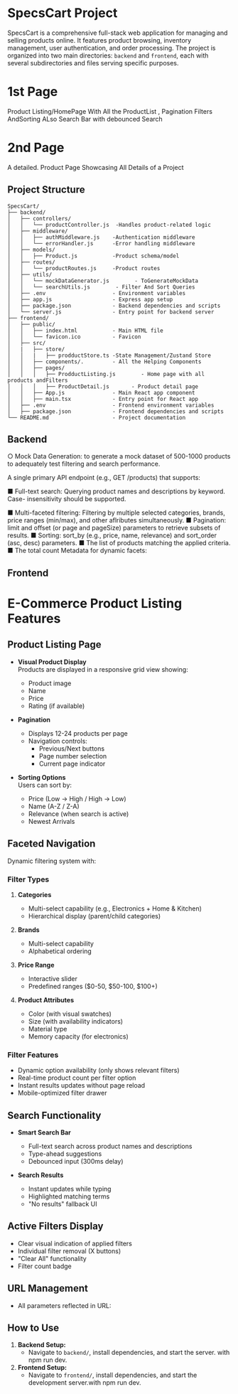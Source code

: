 # SpecsCart Project

SpecsCart is a comprehensive full-stack web application for managing and selling  products online. It features product browsing, inventory management, user authentication, and order processing. The project is organized into two main directories: `backend` and `frontend`, each with several subdirectories and files serving specific purposes.

# 1st Page
Product Listing/HomePage
With All the ProductList , Pagination Filters AndSorting ALso Search Bar with debounced Search
# 2nd Page
A detailed. Product Page Showcasing All Details of a Project


## Project Structure

```
SpecsCart/
├── backend/
│   ├── controllers/
│   │   └── productController.js  -Handles product-related logic
│   ├── middleware/
│   │   ├── authMiddleware.js    -Authentication middleware
│   │   └── errorHandler.js      -Error handling middleware
│   ├── models/
│   │   ├── Product.js           -Product schema/model
│   ├── routes/
│   │   └── productRoutes.js     -Product routes
│   ├── utils/
│   │   └── mockDataGenerator.js        - ToGenerateMockData
│   │   └── searchUtils.js        - Filter And Sort Queries
│   ├── .env                     - Environment variables
│   ├── app.js                   - Express app setup
│   ├── package.json             - Backend dependencies and scripts
│   └── server.js                - Entry point for backend server
├── frontend/
│   ├── public/
│   │   ├── index.html           - Main HTML file
│   │   └── favicon.ico          - Favicon
│   ├── src/
│   |   ├── store/
│   │   |   ├── prodductStore.ts -State Management/Zustand Store
│   │   ├── components/.         - All the Helping Components
│   │   ├── pages/
│   │   │   ├── ProdductListing.js        - Home page with all products andFilters
│   │   │   ├── ProductDetail.js       - Product detail page
│   │   ├── App.js               - Main React app component
│   │   ├── main.tsx             - Entry point for React app
│   ├── .env                     - Frontend environment variables
│   ├── package.json             - Frontend dependencies and scripts
└── README.md                    - Project documentation
```

## Backend
○ Mock Data Generation:  to generate a mock dataset of 500-1000
products to adequately test filtering and search performance.

A single primary API endpoint (e.g., GET /products) that supports:

■ Full-text search: Querying product names and descriptions by keyword. Case-
insensitivity should be supported.

■ Multi-faceted filtering: Filtering by multiple selected categories, brands, price
ranges (min/max), and other aflributes simultaneously.
■ Pagination: limit and offset (or page and pageSize) parameters to retrieve subsets
of results.
■ Sorting: sort_by (e.g., price, name, relevance) and sort_order (asc, desc)
parameters.
■ The list of products matching the applied criteria.
■ The total count
Metadata for dynamic facets:
## Frontend
# E-Commerce Product Listing Features

## Product Listing Page
- **Visual Product Display**  
  Products are displayed in a responsive grid view showing:
  - Product image
  - Name
  - Price
  - Rating (if available)

- **Pagination**  
  - Displays 12-24 products per page
  - Navigation controls:
    - Previous/Next buttons
    - Page number selection
    - Current page indicator

- **Sorting Options**  
  Users can sort by:
  - Price (Low → High / High → Low)
  - Name (A-Z / Z-A)
  - Relevance (when search is active)
  - Newest Arrivals

## Faceted Navigation
Dynamic filtering system with:

### Filter Types
1. **Categories**  
   - Multi-select capability (e.g., Electronics + Home & Kitchen)
   - Hierarchical display (parent/child categories)

2. **Brands**  
   - Multi-select capability
   - Alphabetical ordering

3. **Price Range**  
   - Interactive slider
   - Predefined ranges ($0-50, $50-100, $100+)

4. **Product Attributes**  
   - Color (with visual swatches)
   - Size (with availability indicators)
   - Material type
   - Memory capacity (for electronics)

### Filter Features
- Dynamic option availability (only shows relevant filters)
- Real-time product count per filter option
- Instant results updates without page reload
- Mobile-optimized filter drawer

## Search Functionality
- **Smart Search Bar**  
  - Full-text search across product names and descriptions
  - Type-ahead suggestions
  - Debounced input (300ms delay)

- **Search Results**  
  - Instant updates while typing
  - Highlighted matching terms
  - "No results" fallback UI

## Active Filters Display
- Clear visual indication of applied filters
- Individual filter removal (X buttons)
- "Clear All" functionality
- Filter count badge

## URL Management
- All parameters reflected in URL:
## How to Use

1. **Backend Setup:**
    - Navigate to `backend/`, install dependencies, and start the server. with npm run dev.
2. **Frontend Setup:**
    - Navigate to `frontend/`, install dependencies,  and start the development server.with npm run dev.



